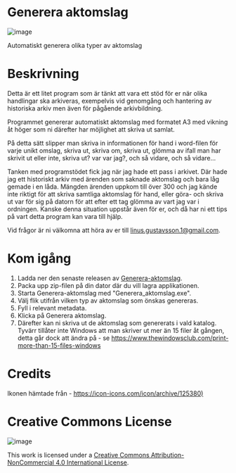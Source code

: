 # Generera aktomslag
![image](https://github.com/user-attachments/assets/8d3a57d2-7494-4a59-8d88-7cce462d509e)

Automatiskt generera olika typer av aktomslag

# Beskrivning
Detta är ett litet program som är tänkt att vara ett stöd för er när olika handlingar ska arkiveras, exempelvis vid genomgång och hantering av historiska arkiv men även för pågående arkivbildning. 

Programmet genererar automatiskt aktomslag med formatet A3 med vikning åt höger som ni därefter har möjlighet att skriva ut samlat.

På detta sätt slipper man skriva in informationen för hand i word-filen för varje unikt omslag, skriva ut, skriva om, skriva ut, glömma av ifall man har skrivit ut eller inte, skriva ut? var var jag?, och så vidare, och så vidare... 

Tanken med programstödet fick jag när jag hade ett pass i arkivet. Där hade jag ett historiskt arkiv med ärenden som saknade aktomslag och bara låg gemade i en låda. Mängden ärenden uppkom till över 300 och jag kände inte riktigt för att skriva samtliga aktomslag för hand, eller göra- och skriva ut var för sig på datorn för att efter ett tag glömma av vart jag var i ordningen. Kanske denna situation uppstår även för er, och då har ni ett tips på vart detta program kan vara till hjälp. 

Vid frågor är ni välkomna att höra av er till linus.gustavsson.1@gmail.com.

# Kom igång
1. Ladda ner den senaste releasen av [Generera-aktomslag](https://github.com/LGustavsson/Generera-aktomslag/releases).
2. Packa upp zip-filen på din dator där du vill lagra applikationen.
3. Starta Generera-aktomslag med "Generera_aktomslag.exe".
4. Välj flik utifrån vilken typ av aktomslag som önskas genereras.
5. Fyll i relevant metadata.
6. Klicka på Generera aktomslag.
7. Därefter kan ni skriva ut de aktomslag som genererats i vald katalog. Tyvärr tillåter inte Windows att man skriver ut mer än 15 filer åt gången, detta går dock att ändra på - se https://www.thewindowsclub.com/print-more-than-15-files-windows

# Credits
Ikonen hämtade från - [https://icon-icons.com/icon/archive/125380)](https://icon-icons.com/icon/archive/125380)

# Creative Commons License
![image](https://github.com/user-attachments/assets/22d24ea9-5ecc-4e4f-be3a-0e51860bfb22)

This work is licensed under a [Creative Commons Attribution-NonCommercial 4.0 International License](https://creativecommons.org/licenses/by-nc/4.0/).  
